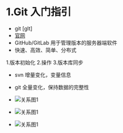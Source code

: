# 1.Git 入门指引

* git [gIt]
* [官网](http://www.git-scm.com)
* GitHub/GitLab 用于管理版本的服务器端软件
* 快速、高效、简单、分布式

1.版本初始化
2.操作
3.版本库同步

* svn 增量变化，变量信息
* git 全量变化，保持数据的完整性

* ![关系图1](http://github.com/jeffrey-zhao/Learning/Gits/images/1.1.png)
* ![关系图1](http://github.com/jeffrey-zhao/Learning/Gits/images/1.2.png)
* ![关系图1](http://github.com/jeffrey-zhao/Learning/Gits/images/1.3.png)
